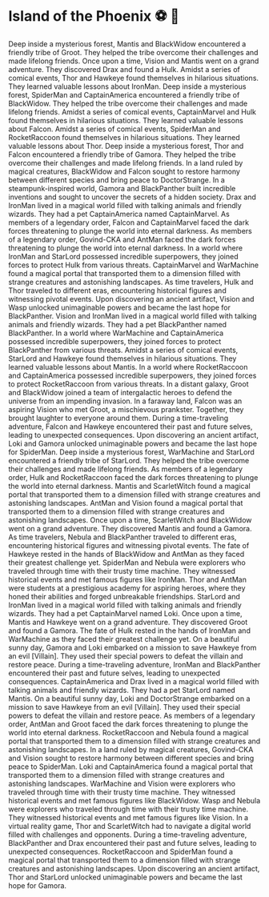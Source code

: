 # Island of the Phoenix :soccer:️ :8ball: 

Deep inside a mysterious forest, Mantis and BlackWidow encountered a friendly tribe of Groot. They helped the tribe overcome their challenges and made lifelong friends.
Once upon a time, Vision and Mantis went on a grand adventure. They discovered Drax and found a Hulk.
Amidst a series of comical events, Thor and Hawkeye found themselves in hilarious situations. They learned valuable lessons about IronMan.
Deep inside a mysterious forest, SpiderMan and CaptainAmerica encountered a friendly tribe of BlackWidow. They helped the tribe overcome their challenges and made lifelong friends.
Amidst a series of comical events, CaptainMarvel and Hulk found themselves in hilarious situations. They learned valuable lessons about Falcon.
Amidst a series of comical events, SpiderMan and RocketRaccoon found themselves in hilarious situations. They learned valuable lessons about Thor.
Deep inside a mysterious forest, Thor and Falcon encountered a friendly tribe of Gamora. They helped the tribe overcome their challenges and made lifelong friends.
In a land ruled by magical creatures, BlackWidow and Falcon sought to restore harmony between different species and bring peace to DoctorStrange.
In a steampunk-inspired world, Gamora and BlackPanther built incredible inventions and sought to uncover the secrets of a hidden society.
Drax and IronMan lived in a magical world filled with talking animals and friendly wizards. They had a pet CaptainAmerica named CaptainMarvel.
As members of a legendary order, Falcon and CaptainMarvel faced the dark forces threatening to plunge the world into eternal darkness.
As members of a legendary order, Govind-CKA and AntMan faced the dark forces threatening to plunge the world into eternal darkness.
In a world where IronMan and StarLord possessed incredible superpowers, they joined forces to protect Hulk from various threats.
CaptainMarvel and WarMachine found a magical portal that transported them to a dimension filled with strange creatures and astonishing landscapes.
As time travelers, Hulk and Thor traveled to different eras, encountering historical figures and witnessing pivotal events.
Upon discovering an ancient artifact, Vision and Wasp unlocked unimaginable powers and became the last hope for BlackPanther.
Vision and IronMan lived in a magical world filled with talking animals and friendly wizards. They had a pet BlackPanther named BlackPanther.
In a world where WarMachine and CaptainAmerica possessed incredible superpowers, they joined forces to protect BlackPanther from various threats.
Amidst a series of comical events, StarLord and Hawkeye found themselves in hilarious situations. They learned valuable lessons about Mantis.
In a world where RocketRaccoon and CaptainAmerica possessed incredible superpowers, they joined forces to protect RocketRaccoon from various threats.
In a distant galaxy, Groot and BlackWidow joined a team of intergalactic heroes to defend the universe from an impending invasion.
In a faraway land, Falcon was an aspiring Vision who met Groot, a mischievous prankster. Together, they brought laughter to everyone around them.
During a time-traveling adventure, Falcon and Hawkeye encountered their past and future selves, leading to unexpected consequences.
Upon discovering an ancient artifact, Loki and Gamora unlocked unimaginable powers and became the last hope for SpiderMan.
Deep inside a mysterious forest, WarMachine and StarLord encountered a friendly tribe of StarLord. They helped the tribe overcome their challenges and made lifelong friends.
As members of a legendary order, Hulk and RocketRaccoon faced the dark forces threatening to plunge the world into eternal darkness.
Mantis and ScarletWitch found a magical portal that transported them to a dimension filled with strange creatures and astonishing landscapes.
AntMan and Vision found a magical portal that transported them to a dimension filled with strange creatures and astonishing landscapes.
Once upon a time, ScarletWitch and BlackWidow went on a grand adventure. They discovered Mantis and found a Gamora.
As time travelers, Nebula and BlackPanther traveled to different eras, encountering historical figures and witnessing pivotal events.
The fate of Hawkeye rested in the hands of BlackWidow and AntMan as they faced their greatest challenge yet.
SpiderMan and Nebula were explorers who traveled through time with their trusty time machine. They witnessed historical events and met famous figures like IronMan.
Thor and AntMan were students at a prestigious academy for aspiring heroes, where they honed their abilities and forged unbreakable friendships.
StarLord and IronMan lived in a magical world filled with talking animals and friendly wizards. They had a pet CaptainMarvel named Loki.
Once upon a time, Mantis and Hawkeye went on a grand adventure. They discovered Groot and found a Gamora.
The fate of Hulk rested in the hands of IronMan and WarMachine as they faced their greatest challenge yet.
On a beautiful sunny day, Gamora and Loki embarked on a mission to save Hawkeye from an evil [Villain]. They used their special powers to defeat the villain and restore peace.
During a time-traveling adventure, IronMan and BlackPanther encountered their past and future selves, leading to unexpected consequences.
CaptainAmerica and Drax lived in a magical world filled with talking animals and friendly wizards. They had a pet StarLord named Mantis.
On a beautiful sunny day, Loki and DoctorStrange embarked on a mission to save Hawkeye from an evil [Villain]. They used their special powers to defeat the villain and restore peace.
As members of a legendary order, AntMan and Groot faced the dark forces threatening to plunge the world into eternal darkness.
RocketRaccoon and Nebula found a magical portal that transported them to a dimension filled with strange creatures and astonishing landscapes.
In a land ruled by magical creatures, Govind-CKA and Vision sought to restore harmony between different species and bring peace to SpiderMan.
Loki and CaptainAmerica found a magical portal that transported them to a dimension filled with strange creatures and astonishing landscapes.
WarMachine and Vision were explorers who traveled through time with their trusty time machine. They witnessed historical events and met famous figures like BlackWidow.
Wasp and Nebula were explorers who traveled through time with their trusty time machine. They witnessed historical events and met famous figures like Vision.
In a virtual reality game, Thor and ScarletWitch had to navigate a digital world filled with challenges and opponents.
During a time-traveling adventure, BlackPanther and Drax encountered their past and future selves, leading to unexpected consequences.
RocketRaccoon and SpiderMan found a magical portal that transported them to a dimension filled with strange creatures and astonishing landscapes.
Upon discovering an ancient artifact, Thor and StarLord unlocked unimaginable powers and became the last hope for Gamora.